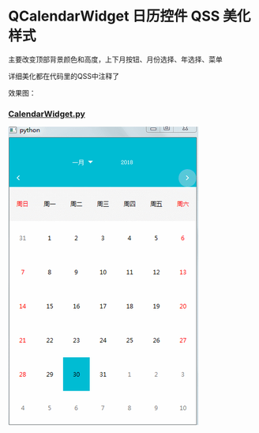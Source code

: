 # QCalendarWidget 日历控件 QSS 美化样式

主要改变顶部背景颜色和高度，上下月按钮、月份选择、年选择、菜单

详细美化都在代码里的QSS中注释了

效果图：

### [CalendarWidget.py](CalendarWidget.py)
![CalendarWidget](ScreenShot/CalendarWidget.gif)